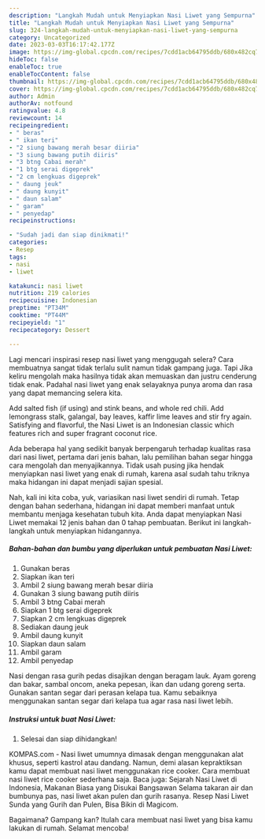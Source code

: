 ```yaml
---
description: "Langkah Mudah untuk Menyiapkan Nasi Liwet yang Sempurna"
title: "Langkah Mudah untuk Menyiapkan Nasi Liwet yang Sempurna"
slug: 324-langkah-mudah-untuk-menyiapkan-nasi-liwet-yang-sempurna
category: Uncategorized
date: 2023-03-03T16:17:42.177Z
image: https://img-global.cpcdn.com/recipes/7cdd1acb64795ddb/680x482cq70/nasi-liwet-foto-resep-utama.jpg
hideToc: false
enableToc: true
enableTocContent: false
thumbnail: https://img-global.cpcdn.com/recipes/7cdd1acb64795ddb/680x482cq70/nasi-liwet-foto-resep-utama.jpg
cover: https://img-global.cpcdn.com/recipes/7cdd1acb64795ddb/680x482cq70/nasi-liwet-foto-resep-utama.jpg
author: Admin
authorAv: notfound
ratingvalue: 4.8
reviewcount: 14
recipeingredient:
- " beras"
- " ikan teri"
- "2 siung bawang merah besar diiria"
- "3 siung bawang putih diiris"
- "3 btng Cabai merah"
- "1 btg serai digeprek"
- "2 cm lengkuas digeprek"
- " daung jeuk"
- " daung kunyit"
- " daun salam"
- " garam"
- " penyedap"
recipeinstructions:

- "Sudah jadi dan siap dinikmati!"
categories:
- Resep
tags:
- nasi
- liwet

katakunci: nasi liwet 
nutrition: 219 calories
recipecuisine: Indonesian
preptime: "PT34M"
cooktime: "PT44M"
recipeyield: "1"
recipecategory: Dessert

---
```



Lagi mencari inspirasi resep nasi liwet yang menggugah selera? Cara membuatnya sangat tidak terlalu sulit namun tidak gampang juga. Tapi Jika keliru mengolah maka hasilnya tidak akan memuaskan dan justru cenderung tidak enak. Padahal nasi liwet yang enak selayaknya punya aroma dan rasa yang dapat memancing selera kita.


Add salted fish (if using) and stink beans, and whole red chili. Add lemongrass stalk, galangal, bay leaves, kaffir lime leaves and stir fry again. Satisfying and flavorful, the Nasi Liwet is an Indonesian classic which features rich and super fragrant coconut rice.

Ada beberapa hal yang sedikit banyak berpengaruh terhadap kualitas rasa dari nasi liwet, pertama dari jenis bahan, lalu pemilihan bahan segar hingga cara mengolah dan menyajikannya. Tidak usah pusing jika hendak menyiapkan nasi liwet yang enak di rumah, karena asal sudah tahu triknya maka hidangan ini dapat menjadi sajian spesial.


Nah, kali ini kita coba, yuk, variasikan nasi liwet sendiri di rumah. Tetap dengan bahan sederhana, hidangan ini dapat memberi manfaat untuk membantu menjaga kesehatan tubuh kita. Anda dapat menyiapkan Nasi Liwet memakai 12 jenis bahan dan 0 tahap pembuatan. Berikut ini langkah-langkah untuk menyiapkan hidangannya.

<!--inarticleads1-->

##### Bahan-bahan dan bumbu yang diperlukan untuk pembuatan Nasi Liwet:

1. Gunakan  beras
1. Siapkan  ikan teri
1. Ambil 2 siung bawang merah besar diiria
1. Gunakan 3 siung bawang putih diiris
1. Ambil 3 btng Cabai merah
1. Siapkan 1 btg serai digeprek
1. Siapkan 2 cm lengkuas digeprek
1. Sediakan  daung jeuk
1. Ambil  daung kunyit
1. Siapkan  daun salam
1. Ambil  garam
1. Ambil  penyedap


Nasi dengan rasa gurih pedas disajikan dengan beragam lauk. Ayam goreng dan bakar, sambal oncom, aneka pepesan, ikan dan udang goreng serta. Gunakan santan segar dari perasan kelapa tua. Kamu sebaiknya menggunakan santan segar dari kelapa tua agar rasa nasi liwet lebih. 

<!--inarticleads2-->

##### Instruksi untuk buat Nasi Liwet:


1. Selesai dan siap dihidangkan!

KOMPAS.com - Nasi liwet umumnya dimasak dengan menggunakan alat khusus, seperti kastrol atau dandang. Namun, demi alasan kepraktiksan kamu dapat membuat nasi liwet menggunakan rice cooker. Cara membuat nasi liwet rice cooker sederhana saja. Baca juga: Sejarah Nasi Liwet di Indonesia, Makanan Biasa yang Disukai Bangsawan Selama takaran air dan bumbunya pas, nasi liwet akan pulen dan gurih rasanya. Resep Nasi Liwet Sunda yang Gurih dan Pulen, Bisa Bikin di Magicom. 

Bagaimana? Gampang kan? Itulah cara membuat nasi liwet yang bisa kamu lakukan di rumah. Selamat mencoba!
